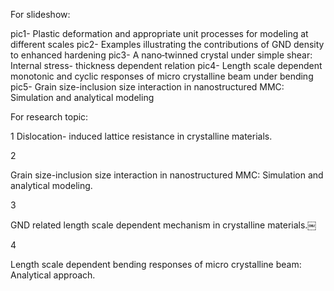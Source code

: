 For slideshow:

pic1- Plastic deformation and appropriate unit processes for modeling at different scales
pic2- Examples illustrating the contributions of GND density to enhanced hardening
pic3- A nano‐twinned crystal under simple shear: Internal stress- thickness dependent relation
pic4- Length scale dependent monotonic and cyclic responses of micro crystalline beam under bending
pic5- Grain size-inclusion size interaction in nanostructured MMC: Simulation and analytical modeling


For research topic:

1
Dislocation- induced lattice resistance in crystalline materials.2
Grain size-inclusion size interaction in nanostructured MMC: Simulation and analytical modeling.3
GND related length scale dependent mechanism in crystalline materials.￼4
Length scale dependent bending responses of micro crystalline beam: Analytical approach.